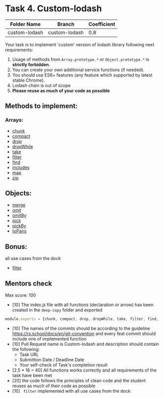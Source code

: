 # Task 4. Custom-lodash


| Folder Name   | Branch     | 	Coefficient |
|---------------|------------|--------------|
| custom-lodash | custom-lodash | 0.8          |


Your task is to implement 'custom' version of lodash library following next requirements:

1. Usage of methods from ```Array.prototype.*``` or ```Object.prototype.*``` is **strictly forbidden**.
2. You can create your own additional service functions (if needed).
3. You should use ES6+ features (any feature which supported by latest stable Chrome).
4. Lodash chain is out of scope
5. **Please reuse as much of your code as possible**

## Methods to implement:
### Arrays:
- [chunk](https://lodash.com/docs/4.17.11#chunk)
- [compact](https://lodash.com/docs/4.17.11#compact)
- [drop](https://lodash.com/docs/4.17.11#drop)
- [dropWhile](https://lodash.com/docs/4.17.11#dropWhile)
- [take](https://lodash.com/docs/4.17.11#take)
- [filter](https://lodash.com/docs/4.17.11#filter)
- [find](https://lodash.com/docs/4.17.11#find)
- [includes](https://lodash.com/docs/4.17.11#includes)
- [map](https://lodash.com/docs/4.17.11#map)
- [zip](https://lodash.com/docs/4.17.11#zip)

## Objects:
- [merge](https://lodash.com/docs/4.17.11#merge)
- [omit](https://lodash.com/docs/4.17.11#omit)
- [omitBy](https://lodash.com/docs/4.17.11#omitBy)
- [pick](https://lodash.com/docs/4.17.11#pick)
- [pickBy](https://lodash.com/docs/4.17.11#pickBy)
- [toPairs](https://lodash.com/docs/4.17.11#toPairs)

## Bonus:
all use cases from the dock
- [filter](https://lodash.com/docs/4.17.11#filter)

## Mentors check

Max score: 100
- [10] The index.js file with all functions (declaration or arrow) has been created in the ```deep-copy``` folder and exported
```js
module.exports = {chunk, compact, drop, dropWhile, take, filter, find, includes, map, zip, merge, omit, omitBy, pick, pickBy, toPairs};
```

- [10] The names of the commits should be according to the guideline https://rs.school/docs/en/git-convention and every feat commit should include one of implemented function
- [10] Pull Request name is Custom-lodash and description should contain the following:
  - Task URL
  - Submittion Date / Deadline Date
  - Your self-check of Task's completion result
- [2.5 * 16 = 40] All functions works correctly and all requirements of the task have been met
- [20] the code follows the principles of clean code and the student reuses as much of their code as possible
- [10] ``` filter``` implemented with all use cases from the dock